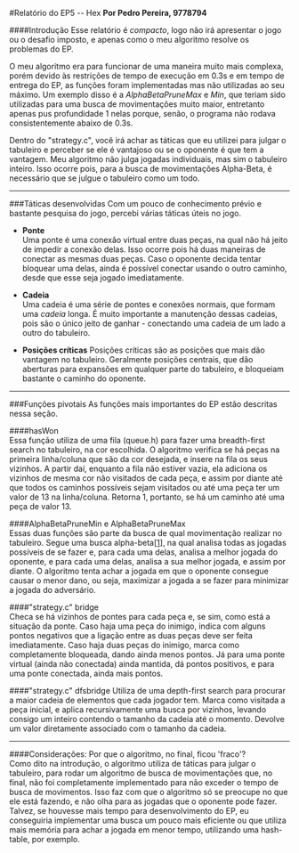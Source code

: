 #Relatório do EP5 -- Hex
**Por Pedro Pereira, 9778794**

####Introdução
Esse relatório é *compacto*, logo não irá apresentar o jogo ou o desafio imposto, e apenas como o meu algoritmo resolve os problemas do EP.

O meu algoritmo era para funcionar de uma maneira muito mais complexa, porém devido às restrições de tempo de execução em 0.3s e em tempo de entrega do EP, as funções foram implementadas mas não utilizadas ao seu máximo. Um exemplo disso é a *AlphaBetaPruneMax* e *Min*, que teriam sido utilizadas para uma busca de movimentações muito maior, entretanto apenas pus profundidade 1 nelas porque, senão, o programa não rodava consistentemente abaixo de 0.3s.

Dentro do "strategy.c", você irá achar as táticas que eu utilizei para julgar o tabuleiro e perceber se ele é vantajoso ou se o oponente é que tem a vantagem. Meu algoritmo não julga jogadas individuais, mas sim o tabuleiro inteiro. Isso ocorre pois, para a busca de movimentações Alpha-Beta, é necessário que se julgue o tabuleiro como um todo.

---
###Táticas desenvolvidas
Com um pouco de conhecimento prévio e bastante pesquisa do jogo, percebi várias táticas úteis no jogo.

- **Ponte**  
Uma ponte é uma conexão virtual entre duas peças, na qual não há jeito de impedir a conexão delas. Isso ocorre pois há duas maneiras de conectar as mesmas duas peças. Caso o oponente decida tentar bloquear uma delas, ainda é possível conectar usando o outro caminho, desde que esse seja jogado imediatamente.  


- **Cadeia**  
Uma cadeia é uma série de pontes e conexões normais, que formam uma *cadeia* longa. É muito importante a manutenção dessas cadeias, pois são o único jeito de ganhar - conectando uma cadeia de um lado a outro do tabuleiro.

- **Posições críticas**
Posições críticas são as posições que mais dão vantagem no tabuleiro. Geralmente posições centrais, que dão aberturas para expansões em qualquer parte do tabuleiro, e bloqueiam bastante o caminho do oponente.

---
###Funções pivotais
As funções mais importantes do EP estão descritas nessa seção.

####hasWon  
Essa função utiliza de uma fila (queue.h) para fazer uma breadth-first search no tabuleiro, na cor escolhida. O algoritmo verifica se há peças na primeira linha/coluna que são da cor desejada, e insere na fila os seus vizinhos. A partir daí, enquanto a fila não estiver vazia, ela adiciona os vizinhos de mesma cor não visitados de cada peça, e assim por diante até que todos os caminhos possíveis sejam visitados ou até uma peça ter um valor de 13 na linha/coluna. Retorna 1, portanto, se há um caminho até uma peça de valor 13.


####AlphaBetaPruneMin e AlphaBetaPruneMax  
Essas duas funções são parte da busca de qual movimentação realizar no tabuleiro. Segue uma busca alpha-beta[[1](https://chessprogramming.wikispaces.com/Alpha-Beta)], na qual analisa todas as jogadas possíveis de se fazer e, para cada uma delas, analisa a melhor jogada do oponente, e para cada uma delas, analisa a sua melhor jogada, e assim por diante. O algoritmo tenta achar a jogada em que o oponente consegue causar o menor dano, ou seja, maximizar a jogada a se fazer para minimizar a jogada do adversário.


####"strategy.c" bridge  
Checa se há vizinhos de pontes para cada peça e, se sim, como está a situação da ponte. Caso haja uma peça do inimigo, indica com alguns pontos negativos que a ligação entre as duas peças deve ser feita imediatamente. Caso haja duas peças do inimigo, marca como completamente bloqueada, dando ainda menos pontos. Já para uma ponte virtual (ainda não conectada) ainda mantida, dá pontos positivos, e para uma ponte conectada, ainda mais pontos.


####"strategy.c" dfsbridge
Utiliza de uma depth-first search para procurar a maior cadeia de elementos que cada jogador tem. Marca como visitada a peça inicial, e aplica recursivamente uma busca por vizinhos, levando consigo um inteiro contendo o tamanho da cadeia até o momento. Devolve um valor diretamente associado com o tamanho da cadeia.

---
####Considerações: Por que o algoritmo, no final, ficou 'fraco'?  
Como dito na introdução, o algoritmo utiliza de táticas para julgar o tabuleiro, para rodar um algoritmo de busca de movimentações que, no final, não foi completamente implementado para não exceder o tempo de busca de movimentos. Isso faz com que o algoritmo só se preocupe no que ele está fazendo, e não olha para as jogadas que o oponente pode fazer. Talvez, se houvesse mais tempo para desenvolvimento do EP, eu conseguiria implementar uma busca um pouco mais eficiente ou que utiliza mais memória para achar a jogada em menor tempo, utilizando uma hash-table, por exemplo.
